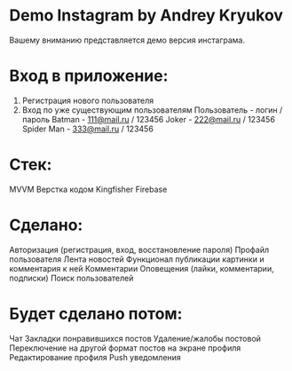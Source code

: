 # Demo Instagram by Andrey Kryukov
Вашему вниманию представляется демо версия инстаграма.

# Вход в приложение:
1) Регистрация нового пользователя
2) Вход по уже существующим пользователям
Пользователь - логин / пароль
Batman - 111@mail.ru / 123456
Joker - 222@mail.ru / 123456
Spider Man - 333@mail.ru / 123456

# Стек:
MVVM
Верстка кодом
Kingfisher
Firebase

# Сделано:
Авторизация (регистрация, вход, восстановление пароля)
Профайл пользователя
Лента новостей
Функционал публикации картинки и комментария к ней
Комментарии
Оповещения (лайки, комментарии, подписки)
Поиск пользователей

# Будет сделано потом:
Чат
Закладки понравившихся постов
Удаление/жалобы постовой
Переключение на другой формат постов на экране профиля
Редактирование профиля
Push уведомления

